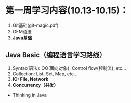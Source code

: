 # 第一周学习内容(10.13-10.15)：  
1. Git基础(git-magic.pdf)   
2. GFM语法    
3. **Java基础**

## Java Basic（编程语言学习路线）
1. Syntax(语法): OO(面向对象), Control flow(控制流), etc...   
2. Collection: List, Set, Map, etc...   
3. **IO: File, Network**    
4. **Concurrency（并发）**  


-  Thinking in Java
